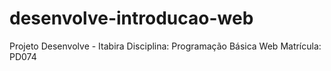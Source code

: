 # desenvolve-introducao-web
Projeto Desenvolve - Itabira
Disciplina: Programação Básica Web
Matrícula: PD074
